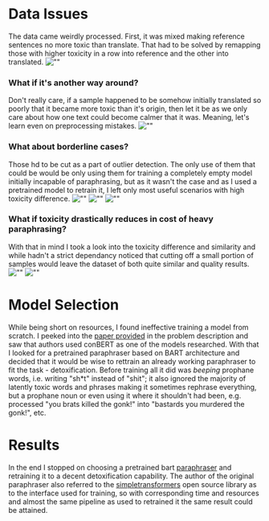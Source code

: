 # Data Issues
The data came weirdly processed. First, it was mixed making reference sentences no more toxic than translate. That had to be solved by remapping those with higher toxicity in a row into reference and the other into translated. ![""](figures/Toxicity%20Scores%20Distribution.png)
### What if it's another way around?
Don't really care, if a sample happened to be somehow initially translated so poorly that it became more toxic than it's origin, then let it be as we only care about how one text could become calmer that it was. Meaning, let's learn even on preprocessing mistakes.
![""](figures/Polarized%20Toxicity%20Scores%20Distribution%20[mark(0.1)%20and%20mark(0.9)%20quantiles].png)
### What about borderline cases?
Those hd to be cut as a part of outlier detection. The only use of them that could be would be only using them for training a completely empty model initially incapable of paraphrasing, but as it wasn't the case and as I used a pretrained model to retrain it, I left only most useful scenarios with high toxicity difference.
![""](figures/Polarized%20Toxicity%20Scores%20Distribution%20[cut(0.1)%20and%20mark(0.9)%20quantiles].png)
![""](figures/Polarized%20Toxicity%20Scores%20Distribution%20[cut(0.1)%20and%20cut(0.9)%20quantiles].png)
![""](figures/Difference%20of%20Reference%20and%20Translated%20Scores%20Distribution%20[marked(min)].png)

### What if toxicity drastically reduces in cost of heavy paraphrasing?
With that in mind I took a look into the toxicity difference and similarity and while hadn't a strict dependancy noticed that cutting off a small portion of samples would leave the dataset of both quite similar and quality results.
![""](figures/Correlation%20matrix.png)
![""](figures/Fit%20Score%20Distribution.png)
# Model Selection
While being short on resources, I found ineffective training a model from scratch. I peeked into the [paper provided](https://arxiv.org/abs/2109.08914) in the problem description and saw that authors used conBERT as one of the models researched. With that I looked for a pretrained paraphraser based on BART architecture and decided that it would be wise to rettrain an already working paraphraser to fit the task - detoxification. Before training all it did was *beeping* prophane words, i.e. writing "sh*t" instead of "shit"; it also ignored the majority of latently toxic words and phrases making it sometimes rephrase everything, but a prophane noun or even using it where it shouldn't had been, e.g. processed "you brats killed the gonk!" into "bastards you murdered the gonk!", etc.
# Results
In the end I stopped on choosing a pretrained bart <a href="https://huggingface.co/eugenesiow/bart-paraphrase/blob/main/README.md?code=true" title="paraphraser">paraphraser</a> and retraining it to a decent detoxification capability. The author of the original paraphraser also referred to the <a href="https://github.com/ThilinaRajapakse/simpletransformers/tree/master" title="simpletransformers">simpletransformers</a> open source library as to the interface used for training, so with corresponding time and resources and almost the same pipeline as used to retrained it the same result could be attained.